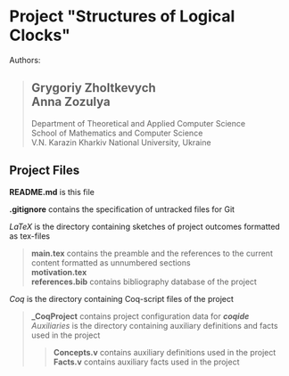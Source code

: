 <script
  src="https://cdn.mathjax.org/mathjax/latest/MathJax.js?config=TeX-AMS-MML_HTMLorMML"
  type="text/javascript">
</script>

# Project "Structures of Logical Clocks"

Authors:
> Grygoriy Zholtkevych </br>
> Anna Zozulya </br>
> ---
> Department of Theoretical and Applied Computer Science </br>
> School of Mathematics and Computer Science </br>
> V.N. Karazin Kharkiv National University, Ukraine

## Project Files

**README.md**  is this file

**.gitignore** contains the specification of untracked files for Git

*LaTeX* is the directory containing sketches of project outcomes formatted as tex-files </br>
> **main.tex** contains the preamble and the references to the current content formatted as unnumbered sections </br>
> **motivation.tex** </br>
> **references.bib** contains bibliography database of the project

*Coq* is the directory containing Coq-script files of the project </br>
> **_CoqProject** contains project configuration data for ***coqide*** </br>
> *Auxiliaries* is the directory containing auxiliary definitions and facts used in the project
> > **Concepts.v** contains auxiliary definitions used in the project </br>
> > **Facts.v** contains auxiliary facts used in the project
